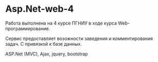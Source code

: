 # Asp.Net-web-4

Работа выполнена на 4 курсе ПГНИУ в ходе курса Web-программирование.

Сервис предоставляет возожности заведения и комментирования задач. С привязкой к базе данных.

ASP.Net (MVC), Ajax, jquery, bootstrap
